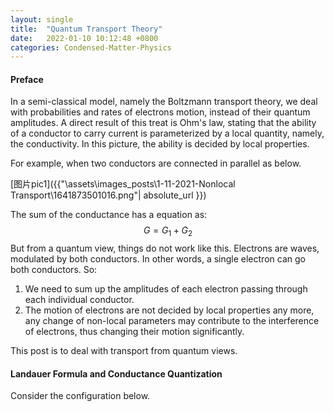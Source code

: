 ```yaml
---
layout: single
title:  "Quantum Transport Theory"
date:   2022-01-10 10:12:48 +0800
categories: Condensed-Matter-Physics
---
```

#### Preface

In a semi-classical model, namely the Boltzmann transport theory, we deal with probabilities and rates of electrons motion, instead of their quantum amplitudes. A direct result of this treat is Ohm's law, stating that the ability of a conductor to carry current is parameterized by a local quantity, namely, the conductivity. In this picture, the ability is decided by local properties. 

For example, when two conductors are connected in parallel as below.

[图片pic1]({{"\assets\images_posts\1-11-2021-Nonlocal Transport\1641873501016.png"| absolute_url }})

The sum of the conductance has a equation as:
$$
G = G_1 + G_2
$$
But from a quantum view, things do not work like this. Electrons are waves, modulated by both conductors. In other words, a single electron can go both conductors. So:

1. We need to sum up the amplitudes of each electron passing through each individual conductor.
2. The motion of electrons are not decided by local properties any more, any change of non-local parameters may contribute to the interference of electrons, thus changing their motion significantly.

This post is to deal with transport from quantum views.

#### Landauer Formula and Conductance Quantization

Consider the configuration below.